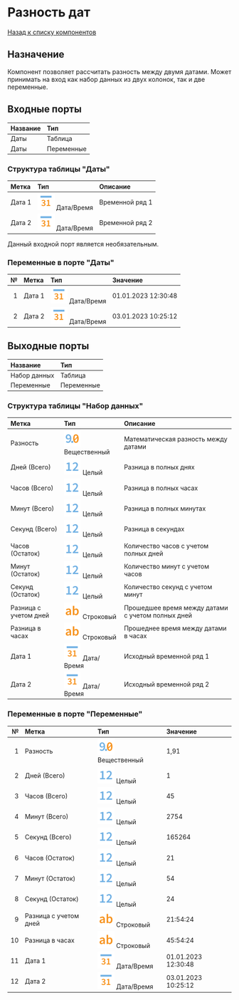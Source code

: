 # Разность дат

[Назад к списку компонентов](../README.md)

## Назначение

Компонент позволяет рассчитать разность между двумя датами. Может принимать на вход как набор данных из двух колонок, так и две переменные.

## Входные порты

| Название  | Тип        |
|:----------|:-----------|
| Даты      | Таблица    |
| Даты      | Переменные |

### Структура таблицы "Даты"

| Метка        | Тип                                | Описание        |
|:-------------|:-----------------------------------|:----------------|
| Дата 1       | ![](./img/datetime.svg) Дата/Время | Временной ряд 1 |
| Дата 2       | ![](./img/datetime.svg) Дата/Время | Временной ряд 2 |

Данный входной порт является необязательным.

### Переменные в порте "Даты"

| № | Метка  | Тип                                | Значение               |
|--:|:-------|:-----------------------------------|:-----------------------|
| 1 | Дата 1 | ![](./img/datetime.svg) Дата/Время | 01.01.2023 12:30:48    |
| 2 | Дата 2 | ![](./img/datetime.svg) Дата/Время | 03.01.2023 10:25:12    |

## Выходные порты

| Название                | Тип        |
|:------------------------|:-----------|
| Набор данных            | Таблица    |
| Переменные              | Переменные |

### Структура таблицы "Набор данных"

| Метка                 | Тип                                    | Описание                                           |
|:----------------------|:---------------------------------------|:---------------------------------------------------|
| Разность              | ![](./img/realnumber.svg) Вещественный | Математическая разность между датами               |
| Дней (Всего)          | ![](./img/integer.svg) Целый           | Разница в полных днях                              |
| Часов  (Всего)        | ![](./img/integer.svg) Целый           | Разница в полных часах                             |
| Минут  (Всего)        | ![](./img/integer.svg) Целый           | Разница в полных минутах                           |
| Секунд  (Всего)       | ![](./img/integer.svg) Целый           | Разница в секундах                                 |
| Часов (Остаток)       | ![](./img/integer.svg) Целый           | Количество часов с учетом полных дней              |
| Минут (Остаток)       | ![](./img/integer.svg) Целый           | Количество минут с учетом часов                    |
| Секунд (Остаток)      | ![](./img/integer.svg) Целый           | Количество секунд с учетом минут                   |
| Разница с учетом дней | ![](./img/string.svg) Строковый        | Прошедшее время между датами с учетом полных дней  |
| Разница в часах       | ![](./img/string.svg) Строковый        | Прошеднее время между датами в часах               |
| Дата 1                | ![](./img/datetime.svg) Дата/Время     | Исходный временной ряд 1                           |
| Дата 2                | ![](./img/datetime.svg) Дата/Время     | Исходный временной ряд 2                           |

### Переменные в порте "Переменные"

| №  | Метка                 | Тип                                    | Значение            |
|---:|:----------------------|:---------------------------------------|:--------------------|
| 1  | Разность              | ![](./img/realnumber.svg) Вещественный | 1,91                |
| 2  | Дней (Всего)          | ![](./img/integer.svg) Целый           | 1                   |
| 3  | Часов  (Всего)        | ![](./img/integer.svg) Целый           | 45                  |
| 4  | Минут  (Всего)        | ![](./img/integer.svg) Целый           | 2754                |
| 5  | Секунд  (Всего)       | ![](./img/integer.svg) Целый           | 165264              |
| 6  | Часов (Остаток)       | ![](./img/integer.svg) Целый           | 21                  |
| 7  | Минут (Остаток)       | ![](./img/integer.svg) Целый           | 54                  |
| 8  | Секунд (Остаток)      | ![](./img/integer.svg) Целый           | 24                  |
| 9  | Разница с учетом дней | ![](./img/string.svg) Строковый        | 21:54:24            |
| 10 | Разница в часах       | ![](./img/string.svg) Строковый        | 45:54:24            |
| 11 | Дата 1                | ![](./img/datetime.svg) Дата/Время     | 01.01.2023 12:30:48 |
| 12 | Дата 2                | ![](./img/datetime.svg) Дата/Время     | 03.01.2023 10:25:12 |





